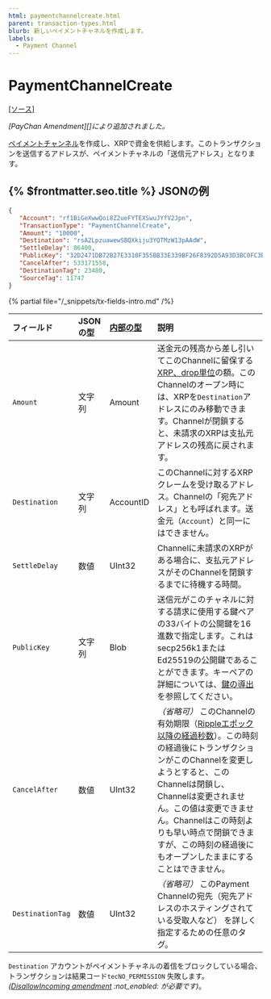 ```yaml
---
html: paymentchannelcreate.html
parent: transaction-types.html
blurb: 新しいペイメントチャネルを作成します。
labels:
  - Payment Channel
---
```

# PaymentChannelCreate
[[ソース]](https://github.com/XRPLF/rippled/blob/master/src/ripple/app/tx/impl/PayChan.cpp "ソース")

_[PayChan Amendment][]により追加されました。_

[ペイメントチャンネル](../../../../concepts/payment-types/payment-channels.md)を作成し、XRPで資金を供給します。このトランザクションを送信するアドレスが、ペイメントチャネルの「送信元アドレス」となります。

## {% $frontmatter.seo.title %} JSONの例

```json
{
   "Account": "rf1BiGeXwwQoi8Z2ueFYTEXSwuJYfV2Jpn",
   "TransactionType": "PaymentChannelCreate",
   "Amount": "10000",
   "Destination": "rsA2LpzuawewSBQXkiju3YQTMzW13pAAdW",
   "SettleDelay": 86400,
   "PublicKey": "32D2471DB72B27E3310F355BB33E339BF26F8392D5A93D3BC0FC3B566612DA0F0A",
   "CancelAfter": 533171558,
   "DestinationTag": 23480,
   "SourceTag": 11747
}
```

{% partial file="/_snippets/tx-fields-intro.md" /%}
<!--{# fix md highlighting_ #}-->


| フィールド            | JSONの型 | [内部の型](../../binary-format.md) | 説明               |
|:-----------------|:----------|:------------------|:--------------------------|
| `Amount`         | 文字列    | Amount            | 送金元の残高から差し引いてこのChannelに留保する[XRP、drop単位](../../data-types/basic-data-types.md#通貨額の指定)の額。このChannelのオープン時には、XRPを`Destination`アドレスにのみ移動できます。Channelが閉鎖すると、未請求のXRPは支払元アドレスの残高に戻されます。 |
| `Destination`    | 文字列    | AccountID         | このChannelに対するXRPクレームを受け取るアドレス。Channelの「宛先アドレス」とも呼ばれます。送金元（`Account`）と同一にはできません。 |
| `SettleDelay`    | 数値    | UInt32            | Channelに未請求のXRPがある場合に、支払元アドレスがそのChannelを閉鎖するまでに待機する時間。 |
| `PublicKey`      | 文字列    | Blob              | 送信元がこのチャネルに対する請求に使用する鍵ペアの33バイトの公開鍵を16進数で指定します。これはsecp256k1またはEd25519の公開鍵であることができます。キーペアの詳細については、[鍵の導出](../../../../concepts/accounts/cryptographic-keys.md#鍵導出) を参照してください。 |
| `CancelAfter`    | 数値    | UInt32            | _（省略可）_ このChannelの有効期限（[Rippleエポック以降の経過秒数](../../data-types/basic-data-types.md#時間の指定)）。この時刻の経過後にトランザクションがこのChannelを変更しようとすると、このChannelは閉鎖し、Channelは変更されません。この値は変更できません。Channelはこの時刻よりも早い時点で閉鎖できますが、この時刻の経過後にもオープンしたままにすることはできません。 |
| `DestinationTag` | 数値    | UInt32            | _（省略可）_ このPayment Channelの宛先（宛先アドレスのホスティングされている受取人など） を詳しく指定するための任意のタグ。 |

`Destination` アカウントがペイメントチャネルの着信をブロックしている場合、トランザクションは結果コード`tecNO_PERMISSION` 失敗します。_([DisallowIncoming amendment](../../../../resources/known-amendments.md#disallowincoming) :not_enabled: が必要です)_。
